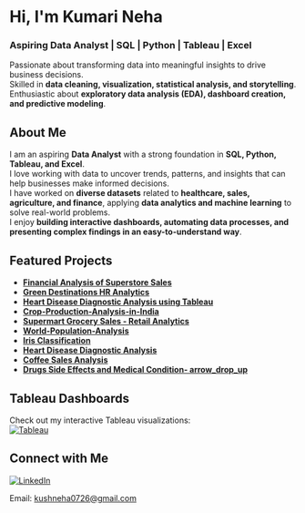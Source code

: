 # Hi, I'm Kumari Neha
### Aspiring Data Analyst | SQL | Python | Tableau | Excel
Passionate about transforming data into meaningful insights to drive business decisions.  
Skilled in **data cleaning, visualization, statistical analysis, and storytelling**.  
Enthusiastic about **exploratory data analysis (EDA), dashboard creation, and predictive modeling**.  

## About Me  
I am an aspiring **Data Analyst** with a strong foundation in **SQL, Python, Tableau, and Excel**.  
I love working with data to uncover trends, patterns, and insights that can help businesses make informed decisions.  
I have worked on **diverse datasets** related to **healthcare, sales, agriculture, and finance**, applying **data analytics and machine learning** to solve real-world problems.  
I enjoy **building interactive dashboards, automating data processes, and presenting complex findings in an easy-to-understand way**.  

## Featured Projects
- **[Financial Analysis of Superstore Sales](https://github.com/KumariNeha26/Financial-Analysis-of-Superstore-Sales)**
- **[Green Destinations HR Analytics](https://github.com/KumariNeha26/Green-Destinations-HR-Analytics)**
- **[Heart Disease Diagnostic Analysis using Tableau](https://github.com/KumariNeha26/Heart-Disease-Diagnostic-Analysis-using-Tableau/tree/main)**
- **[Crop-Production-Analysis-in-India](https://github.com/KumariNeha26/Crop-Production-Analysis-in-India)**
- **[Supermart Grocery Sales - Retail Analytics](https://github.com/KumariNeha26/Supermart-Grocery-Sales---Retail-Analytics-Dataset)**
- **[World-Population-Analysis](https://github.com/KumariNeha26/World-Population-Analysis)**
- **[Iris Classification](https://github.com/KumariNeha26/Iris-Classification)**
- **[Heart Disease Diagnostic Analysis](https://github.com/KumariNeha26/Heart-Disease-Diagnostic-Analysis)**
- **[Coffee Sales Analysis](https://github.com/KumariNeha26/Coffee-Sales-Analysis)**
- **[Drugs Side Effects and Medical Condition- arrow_drop_up](https://github.com/KumariNeha26/Drugs-Side-Effects-and-Medical-Condition-arrow_drop_up/tree/main)**

## Tableau Dashboards
Check out my interactive Tableau visualizations:  
[![Tableau](https://img.shields.io/badge/-Tableau-blue)](https://public.tableau.com/app/profile/neha.kushwaha/vizzes)

## Connect with Me
[![LinkedIn](https://img.shields.io/badge/-LinkedIn-blue)](https://www.linkedin.com/in/kumari-neha-760367309)

Email: kushneha0726@gmail.com


